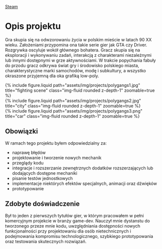 <div class="links">
   <a href="https://store.steampowered.com/app/1480060/Poly_Gangs/" class="btn btn-amber btn-sm z-depth-0" role="button">Steam <i class="fab fa-steam"></i></a>
</div>

# Opis projektu

Gra skupia się na odwzorowaniu życia w polskim mieście w latach 90 XX wieku. Założeniami przypomina ona takie serie gier jak GTA czy Driver. Rozgrywka oscyluje wokół głównego bohatera. Gracz skupia się na eksploracji i wykonywaniu zadań, interakcją z charakterami niezależnymi lub innymi dostępnymi w grze aktywnościami. W trakcie popychania fabuły do przodu gracz odkrywa świat gry i środowisko polskiego miasta, charakterystyczne marki samochodów, modę i subkultury, a wszystko okraszone przyjemną dla oka grafiką low-poly.

<div class="row">
    <div class="col-sm mt-3 mt-md-0">
        {% include figure.liquid path="assets/img/projects/polygangs1.jpg" title="fighting scene" class="img-fluid rounded z-depth-1" zoomable=true %}
    </div>
     <div class="col-sm mt-3 mt-md-0">
        {% include figure.liquid  path="assets/img/projects/polygangs2.jpg" title="city" class="img-fluid rounded z-depth-1" zoomable=true %}
    </div>
    <div class="col-sm mt-3 mt-md-0">
        {% include figure.liquid path="assets/img/projects/polygangs3.png" title="car" class="img-fluid rounded z-depth-1" zoomable=true %}
    </div>
</div>

## Obowiązki

W ramach tego projektu byłem odpowiedzialny za:

- naprawę błędów
- projektowanie i tworzenie nowych mechanik
- przeglądy kodu
- integracje i rozszerzanie zewnętrznych dodatków rozszerzających lub dodających dostępne mechaniki
- pisanie testów jednostkowych
- implementacje niektórych efektów specjalnych, animacji oraz dźwięków
- prototypowanie

## Zdobyte doświadczenie

Był to jeden z pierwszych tytułów gier, w którym pracowałem w pełni komercyjnym projekcie w branży game-dev. Nauczył mnie dystanstu do tworzonego przeze mnie kodu, uwzględniania dostępności nowych funkcjonalności przy projektowaniu dla osób nietechnicznych i podejmowania kompromisu technologicznego, szybkiego prototypowania oraz testowania skutecznych rozwiązań.
